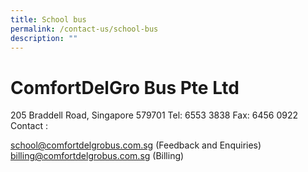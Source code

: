 ```yaml
---
title: School bus
permalink: /contact-us/school-bus
description: ""
---
```

# ComfortDelGro Bus Pte Ltd

205 Braddell Road, Singapore 579701
Tel: 6553 3838
Fax: 6456 0922
Contact : 

school@comfortdelgrobus.com.sg (Feedback and Enquiries)
billing@comfortdelgrobus.com.sg (Billing)